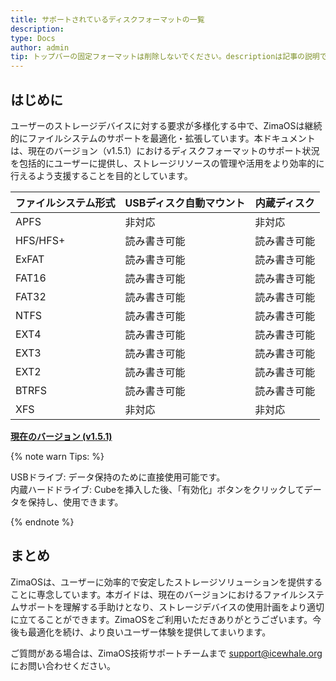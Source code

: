 ```yaml
---
title: サポートされているディスクフォーマットの一覧
description: 
type: Docs
author: admin
tip: トップバーの固定フォーマットは削除しないでください。descriptionは記事の説明です。未記入の場合、内容の最初の段落が抜粋されます。
---
```

## はじめに
ユーザーのストレージデバイスに対する要求が多様化する中で、ZimaOSは継続的にファイルシステムのサポートを最適化・拡張しています。本ドキュメントは、現在のバージョン（v1.5.1）におけるディスクフォーマットのサポート状況を包括的にユーザーに提供し、ストレージリソースの管理や活用をより効率的に行えるよう支援することを目的としています。

<div class="center">
  
| ファイルシステム形式 | USBディスク自動マウント | 内蔵ディスク |
|---------------------|---------------------|---------------|
| APFS               | 非対応               | 非対応        |
| HFS/HFS+           | 読み書き可能         | 読み書き可能  |
| ExFAT              | 読み書き可能         | 読み書き可能  |
| FAT16              | 読み書き可能         | 読み書き可能  |
| FAT32              | 読み書き可能         | 読み書き可能  |
| NTFS               | 読み書き可能         | 読み書き可能  |
| EXT4               | 読み書き可能         | 読み書き可能  |
| EXT3               | 読み書き可能         | 読み書き可能  |
| EXT2               | 読み書き可能         | 読み書き可能  |
| BTRFS              | 読み書き可能         | 読み書き可能  |
| XFS                | 非対応               | 非対応        |

</div>

**<u>現在のバージョン (v1.5.1)</u>**

{% note warn Tips: %}

USBドライブ: データ保持のために直接使用可能です。  
内蔵ハードドライブ: Cubeを挿入した後、「有効化」ボタンをクリックしてデータを保持し、使用できます。

{% endnote %}

## まとめ
ZimaOSは、ユーザーに効率的で安定したストレージソリューションを提供することに専念しています。本ガイドは、現在のバージョンにおけるファイルシステムサポートを理解する手助けとなり、ストレージデバイスの使用計画をより適切に立てることができます。ZimaOSをご利用いただきありがとうございます。今後も最適化を続け、より良いユーザー体験を提供してまいります。

ご質問がある場合は、ZimaOS技術サポートチームまで support@icewhale.org にお問い合わせください。